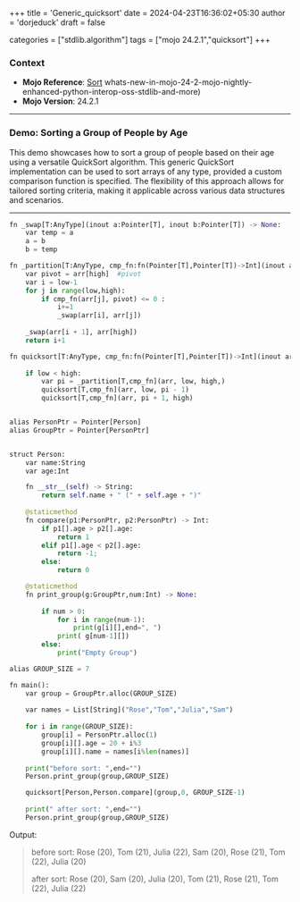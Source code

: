 +++
title = 'Generic_quicksort'
date = 2024-04-23T16:36:02+05:30
author = 'dorjeduck' 
draft = false

categories = ["stdlib.algorithm"]
tags = ["mojo 24.2.1","quicksort"]
+++

### Context

- **Mojo Reference**: [Sort](https://docs.modular.com/mojo/stdlib/algorithm/sort)
whats-new-in-mojo-24-2-mojo-nightly-enhanced-python-interop-oss-stdlib-and-more)
- **Mojo Version**: 24.2.1

---

### Demo: Sorting a Group of People by Age

This demo showcases how to sort a group of people based on their age using a versatile QuickSort algorithm. This generic QuickSort implementation can be used to sort arrays of any type, provided a custom comparison function is specified. The flexibility of this approach allows for tailored sorting criteria, making it applicable across various data structures and scenarios.

---

```python
fn _swap[T:AnyType](inout a:Pointer[T], inout b:Pointer[T]) -> None:
    var temp = a
    a = b
    b = temp

fn _partition[T:AnyType, cmp_fn:fn(Pointer[T],Pointer[T])->Int](inout arr:Pointer[Pointer[T]],  low:Int,  high:Int) -> Int:
    var pivot = arr[high]  #pivot
    var i = low-1  
    for j in range(low,high):
        if cmp_fn(arr[j], pivot) <= 0 : 
            i+=1
            _swap(arr[i], arr[j])
                           
    _swap(arr[i + 1], arr[high])
    return i+1

fn quicksort[T:AnyType, cmp_fn:fn(Pointer[T],Pointer[T])->Int](inout arr:Pointer[Pointer[T]], low:Int, high:Int):
    
    if low < high:
        var pi = _partition[T,cmp_fn](arr, low, high,)
        quicksort[T,cmp_fn](arr, low, pi - 1)
        quicksort[T,cmp_fn](arr, pi + 1, high)


alias PersonPtr = Pointer[Person]
alias GroupPtr = Pointer[PersonPtr]


struct Person:
    var name:String
    var age:Int

    fn __str__(self) -> String:
        return self.name + " (" + self.age + ")"
    
    @staticmethod
    fn compare(p1:PersonPtr, p2:PersonPtr) -> Int:
        if p1[].age > p2[].age:
            return 1
        elif p1[].age < p2[].age:
            return -1; 
        else:
            return 0

    @staticmethod
    fn print_group(g:GroupPtr,num:Int) -> None:
    
        if num > 0:
            for i in range(num-1):
                print(g[i][],end=", ")
            print( g[num-1][])
        else:
            print("Empty Group")

alias GROUP_SIZE = 7

fn main():
    var group = GroupPtr.alloc(GROUP_SIZE)
    
    var names = List[String]("Rose","Tom","Julia","Sam") 
    
    for i in range(GROUP_SIZE):
        group[i] = PersonPtr.alloc(1)
        group[i][].age = 20 + i%3
        group[i][].name = names[i%len(names)]
 
    print("before sort: ",end="")
    Person.print_group(group,GROUP_SIZE)

    quicksort[Person,Person.compare](group,0, GROUP_SIZE-1)
    
    print(" after sort: ",end="")
    Person.print_group(group,GROUP_SIZE)

```

Output:

> before sort: Rose (20), Tom (21), Julia (22), Sam (20), Rose (21), Tom (22), Julia (20)
>
>  after sort: Rose (20), Sam (20), Julia (20), Tom (21), Rose (21), Tom (22), Julia (22)

